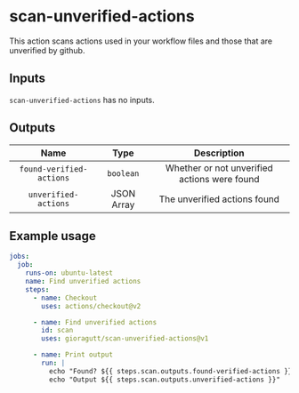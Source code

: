 # scan-unverified-actions

This action scans actions used in your workflow files and those that are unverified by github.

## Inputs

`scan-unverified-actions` has no inputs.

## Outputs

|           Name           |    Type    |                 Description                  |
| :----------------------: | :--------: | :------------------------------------------: |
| `found-verified-actions` | `boolean`  | Whether or not unverified actions were found |
|   `unverified-actions`   | JSON Array |         The unverified actions found         |

## Example usage

```yaml
jobs:
  job:
    runs-on: ubuntu-latest
    name: Find unverified actions
    steps:
      - name: Checkout
        uses: actions/checkout@v2

      - name: Find unverified actions
        id: scan
        uses: gioragutt/scan-unverified-actions@v1

      - name: Print output
        run: |
          echo "Found? ${{ steps.scan.outputs.found-verified-actions }}"
          echo "Output ${{ steps.scan.outputs.unverified-actions }}"
```
